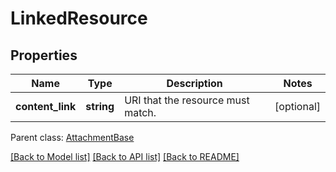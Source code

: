 # LinkedResource

## Properties
Name | Type | Description | Notes
------------ | ------------- | ------------- | -------------
**content_link** | **string** | URI that the resource must match. | [optional] 

 Parent class: [AttachmentBase](AttachmentBase.md)

[[Back to Model list]](README.md#documentation-for-models) [[Back to API list]](README.md#documentation-for-api-endpoints) [[Back to README]](README.md)


